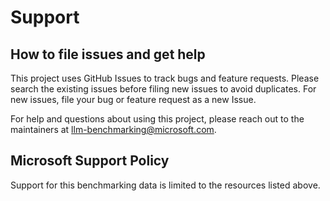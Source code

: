 # Support

## How to file issues and get help  

This project uses GitHub Issues to track bugs and feature requests. Please search the existing 
issues before filing new issues to avoid duplicates.  For new issues, file your bug or 
feature request as a new Issue.

For help and questions about using this project, please reach out to the maintainers at [llm-benchmarking@microsoft.com](mailto:llm-benchmarking@microsoft.com).

## Microsoft Support Policy  

Support for this benchmarking data is limited to the resources listed above.

